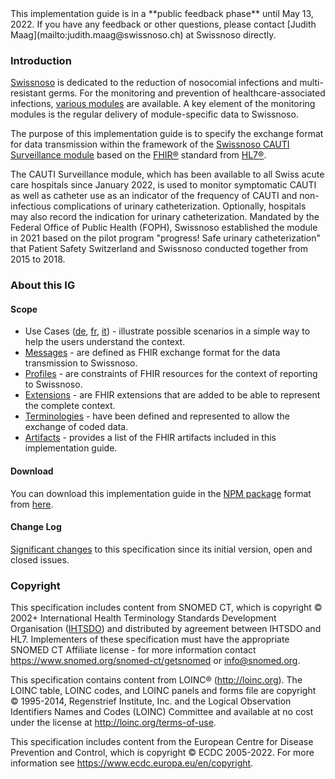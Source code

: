 <div markdown="1" class="stu-note">
This implementation guide is in a **public feedback phase** until May 13, 2022. If you have any feedback or other questions, please contact [Judith Maag](mailto:judith.maag@swissnoso.ch) at Swissnoso directly.
</div>

### Introduction

[Swissnoso](https://www.swissnoso.ch/) is dedicated to the reduction of nosocomial infections and multi-resistant germs. For the monitoring and prevention of healthcare-associated infections, [various modules](https://www.swissnoso.ch/module/uebersicht-module) are available. A key element of the monitoring modules is the regular delivery of module-specific data to Swissnoso.

The purpose of this implementation guide is to specify the exchange format for data transmission within the framework of the [Swissnoso CAUTI Surveillance module](https://www.swissnoso.ch/module/cauti-surveillance/ueber-cauti-surveillance/das-modul) based on the [FHIR®](https://www.hl7.org/fhir/) standard from [HL7®](https://www.hl7.org/).

The CAUTI Surveillance module, which has been available to all Swiss acute care hospitals since January 2022, is used to monitor symptomatic CAUTI as well as catheter use as an indicator of the frequency of CAUTI and non-infectious complications of urinary catheterization. Optionally, hospitals may also record the indication for urinary catheterization. Mandated by the Federal Office of Public Health (FOPH), Swissnoso established the module in 2021 based on the pilot program "progress! Safe urinary catheterization" that Patient Safety Switzerland and Swissnoso conducted together from 2015 to 2018.

### About this IG
#### Scope
* Use Cases ([de](usecases-de.html), [fr](usecases-fr.html), [it](usecases-it.html)) - illustrate possible scenarios in a simple way to help the users understand the context.
* [Messages](message.html) - are defined as FHIR exchange format for the data transmission to Swissnoso.
* [Profiles](profiles.html) - are constraints of FHIR resources for the context of reporting to Swissnoso.
* [Extensions](extensions.html) - are FHIR extensions that are added to be able to represent the complete context.
* [Terminologies](terminology.html) - have been defined and represented to allow the exchange of coded data.
* [Artifacts](artifacts.html) - provides a list of the FHIR artifacts included in this implementation guide.

#### Download
You can download this implementation guide in the [NPM package](https://confluence.hl7.org/display/FHIR/NPM+Package+Specification) format from [here](package.tgz).

#### Change Log
[Significant changes](changelog.html) to this specification since its initial version, open and closed issues.

### Copyright
This specification includes content from SNOMED CT, which is copyright © 2002+ International Health Terminology Standards Development Organisation ([IHTSDO](http://snomed.org/)) and distributed by agreement between IHTSDO and HL7. Implementers of these specification must have the appropriate SNOMED CT Affiliate license - for more information contact 
<https://www.snomed.org/snomed-ct/getsnomed> or <info@snomed.org>.

This specification contains content from LOINC® (<http://loinc.org>). The LOINC table, LOINC codes, and LOINC panels and forms file are copyright © 1995-2014, Regenstrief Institute, Inc. and the Logical Observation Identifiers Names and Codes (LOINC) Committee and available at no cost under the license at <http://loinc.org/terms-of-use>.

This specification includes content from the European Centre for Disease Prevention and Control, which is copyright © ECDC 2005-2022. For more information see <https://www.ecdc.europa.eu/en/copyright>.